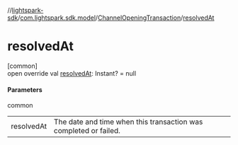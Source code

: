 //[lightspark-sdk](../../../index.md)/[com.lightspark.sdk.model](../index.md)/[ChannelOpeningTransaction](index.md)/[resolvedAt](resolved-at.md)

# resolvedAt

[common]\
open override val [resolvedAt](resolved-at.md): Instant? = null

#### Parameters

common

| | |
|---|---|
| resolvedAt | The date and time when this transaction was completed or failed. |
